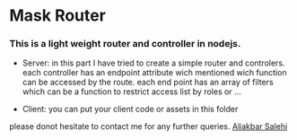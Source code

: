 # Mask Router


### This is a light weight router and controller in nodejs.

* Server: in this part I have tried to create a simple router and controlers.
    each controller has an endpoint attribute wich mentioned wich function can be accessed by the route.
    each end point has an array of filters which can be a function to restrict access list by roles or ...

* Client: you can put your client code or assets in this folder 

please donot hesitate to contact me for any further queries. 
[Aliakbar Salehi](mailto:salehi186@gmail.com?Subject=MaskRouter)
